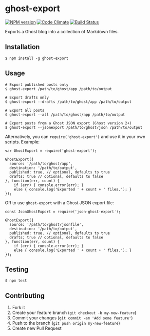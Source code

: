 # ghost-export
[![NPM version](https://badge.fury.io/js/ghost-export.svg)](http://badge.fury.io/js/ghost-export)
[![Code Climate](https://codeclimate.com/github/brianokeefe/ghost-export/badges/gpa.svg)](https://codeclimate.com/github/brianokeefe/ghost-export)
[![Build Status](https://travis-ci.org/brianokeefe/ghost-export.svg?branch=master)](https://travis-ci.org/brianokeefe/ghost-export)

Exports a Ghost blog into a collection of Markdown files.

## Installation

    $ npm install -g ghost-export

## Usage

    # Export published posts only
    $ ghost-export /path/to/ghost/app /path/to/output

    # Export drafts only
    $ ghost-export --drafts /path/to/ghost/app /path/to/output

    # Export all posts
    $ ghost-export --all /path/to/ghost/app /path/to/output

    # Export posts from a Ghost JSON export (Ghost version 2+)
    $ ghost-export --jsonexport /path/to/ghost/json /path/to/output

Alternatively, you can `require('ghost-export')` and use it in your own scripts. Example:

    var GhostExport = require('ghost-export');

    GhostExport({
      source: '/path/to/ghost/app',
      destination: '/path/to/output',
      published: true, // optional, defaults to true
      drafts: true // optional, defaults to false
    }, function(err, count) {
        if (err) { console.error(err); }
        else { console.log('Exported ' + count + ' files.'); }
    });

OR to use `ghost-export` with a Ghost JSON export file:

    const JsonGhostExport = require('json-ghost-export');

    GhostExport({
      source: '/path/to/ghost/jsonfile',
      destination: '/path/to/output',
      published: true, // optional, defaults to true
      drafts: true // optional, defaults to false
    }, function(err, count) {
        if (err) { console.error(err); }
        else { console.log('Exported ' + count + ' files.'); }
    });

    
## Testing

    $ npm test

## Contributing

1. Fork it
2. Create your feature branch (`git checkout -b my-new-feature`)
3. Commit your changes (`git commit -am 'Add some feature'`)
4. Push to the branch (`git push origin my-new-feature`)
5. Create new Pull Request
